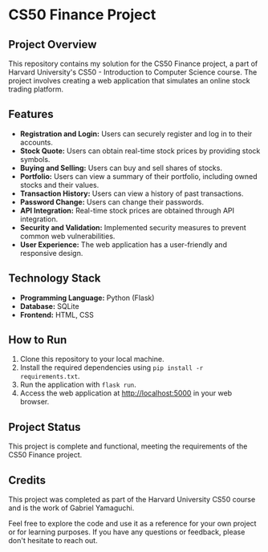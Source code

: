 # CS50 Finance Project

## Project Overview
This repository contains my solution for the CS50 Finance project, a part of Harvard University's CS50 - Introduction to Computer Science course. The project involves creating a web application that simulates an online stock trading platform.

## Features
- **Registration and Login:** Users can securely register and log in to their accounts.
- **Stock Quote:** Users can obtain real-time stock prices by providing stock symbols.
- **Buying and Selling:** Users can buy and sell shares of stocks.
- **Portfolio:** Users can view a summary of their portfolio, including owned stocks and their values.
- **Transaction History:** Users can view a history of past transactions.
- **Password Change:** Users can change their passwords.
- **API Integration:** Real-time stock prices are obtained through API integration.
- **Security and Validation:** Implemented security measures to prevent common web vulnerabilities.
- **User Experience:** The web application has a user-friendly and responsive design.

## Technology Stack
- **Programming Language:** Python (Flask)
- **Database:** SQLite
- **Frontend:** HTML, CSS

## How to Run
1. Clone this repository to your local machine.
2. Install the required dependencies using `pip install -r requirements.txt`.
3. Run the application with `flask run`.
4. Access the web application at [http://localhost:5000](http://localhost:5000) in your web browser.

## Project Status
This project is complete and functional, meeting the requirements of the CS50 Finance project.

## Credits
This project was completed as part of the Harvard University CS50 course and is the work of Gabriel Yamaguchi.

Feel free to explore the code and use it as a reference for your own project or for learning purposes. If you have any questions or feedback, please don't hesitate to reach out.
